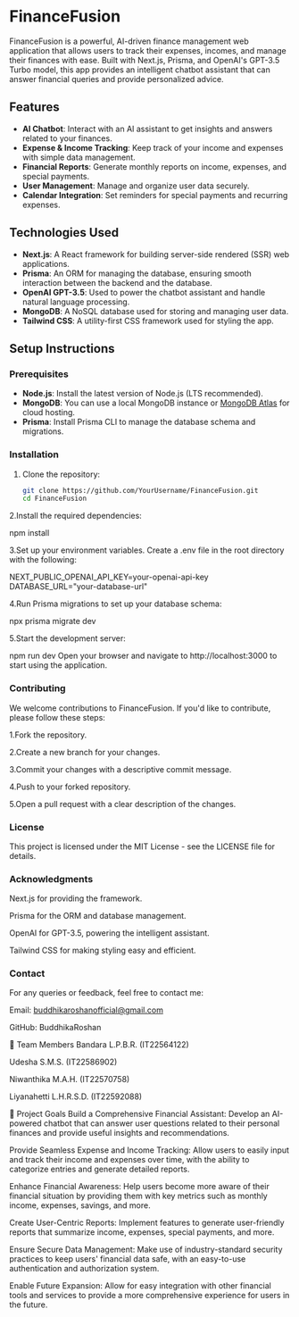 # FinanceFusion

FinanceFusion is a powerful, AI-driven finance management web application that allows users to track their expenses, incomes, and manage their finances with ease. Built with Next.js, Prisma, and OpenAI's GPT-3.5 Turbo model, this app provides an intelligent chatbot assistant that can answer financial queries and provide personalized advice.

## Features

- **AI Chatbot**: Interact with an AI assistant to get insights and answers related to your finances.
- **Expense & Income Tracking**: Keep track of your income and expenses with simple data management.
- **Financial Reports**: Generate monthly reports on income, expenses, and special payments.
- **User Management**: Manage and organize user data securely.
- **Calendar Integration**: Set reminders for special payments and recurring expenses.

## Technologies Used

- **Next.js**: A React framework for building server-side rendered (SSR) web applications.
- **Prisma**: An ORM for managing the database, ensuring smooth interaction between the backend and the database.
- **OpenAI GPT-3.5**: Used to power the chatbot assistant and handle natural language processing.
- **MongoDB**: A NoSQL database used for storing and managing user data.
- **Tailwind CSS**: A utility-first CSS framework used for styling the app.

## Setup Instructions

### Prerequisites

- **Node.js**: Install the latest version of Node.js (LTS recommended).
- **MongoDB**: You can use a local MongoDB instance or [MongoDB Atlas](https://www.mongodb.com/cloud/atlas) for cloud hosting.
- **Prisma**: Install Prisma CLI to manage the database schema and migrations.

### Installation

1. Clone the repository:

   ```bash
   git clone https://github.com/YourUsername/FinanceFusion.git
   cd FinanceFusion
   
2.Install the required dependencies:

npm install

3.Set up your environment variables. Create a .env file in the root directory with the following:

NEXT_PUBLIC_OPENAI_API_KEY=your-openai-api-key
DATABASE_URL="your-database-url"

4.Run Prisma migrations to set up your database schema:

npx prisma migrate dev

5.Start the development server:

npm run dev
Open your browser and navigate to http://localhost:3000 to start using the application.

### Contributing
We welcome contributions to FinanceFusion. If you'd like to contribute, please follow these steps:

1.Fork the repository.

2.Create a new branch for your changes.

3.Commit your changes with a descriptive commit message.

4.Push to your forked repository.

5.Open a pull request with a clear description of the changes.

### License
This project is licensed under the MIT License - see the LICENSE file for details.

### Acknowledgments
Next.js for providing the framework.

Prisma for the ORM and database management.

OpenAI for GPT-3.5, powering the intelligent assistant.

Tailwind CSS for making styling easy and efficient.

### Contact
For any queries or feedback, feel free to contact me:

Email: buddhikaroshanofficial@gmail.com

GitHub: BuddhikaRoshan

👥 Team Members
Bandara L.P.B.R. (IT22564122)

Udesha S.M.S. (IT22586902)

Niwanthika M.A.H. (IT22570758)

Liyanahetti L.H.R.S.D. (IT22592088)

🚀 Project Goals
Build a Comprehensive Financial Assistant: Develop an AI-powered chatbot that can answer user questions related to their personal finances and provide useful insights and recommendations.

Provide Seamless Expense and Income Tracking: Allow users to easily input and track their income and expenses over time, with the ability to categorize entries and generate detailed reports.

Enhance Financial Awareness: Help users become more aware of their financial situation by providing them with key metrics such as monthly income, expenses, savings, and more.

Create User-Centric Reports: Implement features to generate user-friendly reports that summarize income, expenses, special payments, and more.

Ensure Secure Data Management: Make use of industry-standard security practices to keep users' financial data safe, with an easy-to-use authentication and authorization system.

Enable Future Expansion: Allow for easy integration with other financial tools and services to provide a more comprehensive experience for users in the future.

